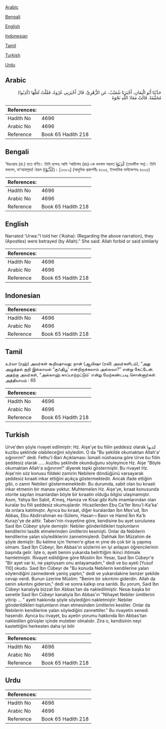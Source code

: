 [Arabic](#arabic)

[Bengali](#bengali)

[English](#english)

[Indonesian](#indonesian)

[Tamil](#tamil)

[Turkish](#turkish)

[Urdu](#urdu)

## Arabic


<div dir="rtl" lang="ar" style={{fontSize:'larger',backgroundColor:'#f8f9fa',padding:20}}>
حَدَّثَنَا أَبُو الْيَمَانِ، أَخْبَرَنَا شُعَيْبٌ، عَنِ الزُّهْرِيِّ، قَالَ أَخْبَرَنِي عُرْوَةُ، فَقُلْتُ لَعَلَّهَا ‏(‏كُذِبُوا‏)‏ مُخَفَّفَةً‏.‏ قَالَتْ مَعَاذَ اللَّهِ‏ نَحْوَهُ
</div>
<div style={{backgroundColor:'#f8f9fa',padding:20, marginBottom: 10}}><table> <thead> <tr> <th>References:</th> <th></th> </tr> </thead> <tbody><tr><td>Hadith No</td><td>4696</td></tr><tr><td>Arabic No</td><td>4696</td></tr><tr><td>Reference</td><td>Book 65 Hadith 218</td></tr></tbody></table></div>

## Bengali


<div dir="ltr" lang="bn" style={{fontSize:'larger',backgroundColor:'#f8f9fa',padding:20}}>
‘উরওয়াহ (রা.) হতে বর্ণিত। তিনি বলেনঃ আমি ‘আয়িশাহ (রাঃ)-কে বললাম সম্ভবত كُذِبُوْا (তাখফীফ সহ)। তিনি বললেন, মা‘আযাল্লাহ! ঐরূপ (كُذُّبُوْا)। [৩৩৮৯] (আধুনিক প্রকাশনীঃ ৪৩৩৫, ইসলামিক ফাউন্ডেশনঃ ৪৩৩৫)
</div>
<div style={{backgroundColor:'#f8f9fa',padding:20, marginBottom: 10}}><table> <thead> <tr> <th>References:</th> <th></th> </tr> </thead> <tbody><tr><td>Hadith No</td><td>4696</td></tr><tr><td>Arabic No</td><td>4696</td></tr><tr><td>Reference</td><td>Book 65 Hadith 218</td></tr></tbody></table></div>

## English


<div dir="ltr" lang="en" style={{fontSize:'larger',backgroundColor:'#f8f9fa',padding:20}}>
Narrated 'Urwa:"I told her ('Aisha): (Regarding the above narration), they (Apostles) were betrayed (by Allah)." She said: Allah forbid or said similarly
</div>
<div style={{backgroundColor:'#f8f9fa',padding:20, marginBottom: 10}}><table> <thead> <tr> <th>References:</th> <th></th> </tr> </thead> <tbody><tr><td>Hadith No</td><td>4696</td></tr><tr><td>Arabic No</td><td>4696</td></tr><tr><td>Reference</td><td>Book 65 Hadith 218</td></tr></tbody></table></div>

## Indonesian


<div dir="ltr" lang="id" style={{fontSize:'larger',backgroundColor:'#f8f9fa',padding:20}}>

</div>
<div style={{backgroundColor:'#f8f9fa',padding:20, marginBottom: 10}}><table> <thead> <tr> <th>References:</th> <th></th> </tr> </thead> <tbody><tr><td>Hadith No</td><td>4696</td></tr><tr><td>Arabic No</td><td>4696</td></tr><tr><td>Reference</td><td>Book 65 Hadith 218</td></tr></tbody></table></div>

## Tamil


<div dir="ltr" lang="ta" style={{fontSize:'larger',backgroundColor:'#f8f9fa',padding:20}}>
உர்வா (ரஹ்) அவர்கள் கூறியதாவது: நான் (ஆயிஷா (ரலி) அவர்களிடம்), “அது அழுத்தல் குறி இல்லாமல் “குஃதிபூ' என்றிருக்கலாம் அல்லவா?” என்று கேட்டேன். அதற்கு அவர்கள், “அல்லாஹ் காப்பாற்றட்டும்' என்று மேற்கண்டபடி சொன்னார்கள். அத்தியாயம் : 65
</div>
<div style={{backgroundColor:'#f8f9fa',padding:20, marginBottom: 10}}><table> <thead> <tr> <th>References:</th> <th></th> </tr> </thead> <tbody><tr><td>Hadith No</td><td>4696</td></tr><tr><td>Arabic No</td><td>4696</td></tr><tr><td>Reference</td><td>Book 65 Hadith 218</td></tr></tbody></table></div>

## Turkish


<div dir="ltr" lang="tr" style={{fontSize:'larger',backgroundColor:'#f8f9fa',padding:20}}>
Urve'den şöyle rivayet edilmiştir: Hz. Aişe'ye bu fiilin şeddesiz olarak كذبوا kuzibu şeklinde olabileceğini söyledim. O da "Bu şekilde okumaktan Allah'a' sığınırım!" dedi. Fethu'l-Bari Açıklaması: İsmaili nüshasına göre Urve bu fiilin şeddesiz olarak ......kuzibu şeklinde okunduğunu söyleyince Hz. Aişe "Böyle okumaktan Allah'a sığınırım!" diyerek tepki göstermiştir. Bu rivayet Hz. Aişe'nin söz konusu fiildeki zamirin Nebilere döndüğünü varsayarak şeddesiz kıraati inkar ettiğini açıkça göstermektedir. Ancak ifade ettiğim gibi, o zamir Nebileri göstermemektedir. Bu durumda, sabit olan bu kıraati inkar etmenin bir manası yoktur. Muhtemelen Hz. Aişe'ye, kıraat konusunda otorite sayılan insanlardan böyle bir kıraatin olduğu bilgisi ulaşmamıştır. Asım, Yahya İbn Sabit, A'meş, Hamza ve Kisai gibi Kufe imamlarından olan kuralar bu fiili şeddesiz okumuşlardır. Hicazilerden Ebu Ca'fer İbnu'l-Ka'ka' da onlara katılmıştır. Ayrıca bu kıraat, diğer kuralardan İbn Mes'ud, İbn Abbas, Ebu Abdirrahman es-Sülemı, Hasan-ı Basrı ve Hamd İbn Ka'b Kurazı'ye de aittir. Taberı'nin rivayetine göre, kendisine bu ayet sorulunea Saıd İbn Cübeyr şöyle demiştir: Nebiler gönderildikleri toplumların kendilerini tasdik etmelerinden ümitlerini kesmişti. Onlar da Nebilerin kendilerine yalan söylediklerini zannetmişlerdi. Dahhak İbn Müzahim de şöyle demiştir: Bu kelime için Yemen'e gitse m yine de çok bir iş yapmış olmam. Saıd İbn Cübeyr, İbn Abbas'ın sözlerini en iyi anlayan öğrencilerinin başında gelir. İşte o, ayeti benim yukarıda belirttiğim ikinci ihtimale hamletmiştir. Rivayet edildiğine göre Müslim İbn Yesar, Saıd İbn Cübeyr'e "Bir ayet var ki, ne yaptıysam onu anlayamadım," dedi ve bu ayeti [Yusuf 110] okudu. Saıd İbn Cübeyr de "Bu konuda Nebilerin kendilerine yalan söylendiğini zannederek yanlış yaptın," dedi ve yukarıdakine benzer şekilde cevap verdi. Bunun üzerine Müslim: "Benim bir sıkıntımı giderdin. Allah da senin sıkıntını gidersin," dedi ve sonra kalkıp ona sarıldı. Bu yorum, Saıd İbn Cübeyr kanalıyla bizzat İbn Abbas'tan da nakledilmiştir. Nesaı başka bir senetle Saıd İbn Cübeyr kanalıyla İbn Abbas'ın "Nihayet Nebiler ümitlerini yitirip ... " ayeti hakkında şöyle söylediğini nakletmiştir: Nebiler gönderildikleri toplumların iman etmesinden ümitlerini kestiler. Onlar da Nebilerin kendilerine yalan söylediğini zannettiler." Bu rivayetin senedi hasendir. Ayrıca bu rivayet, bu ayetin yorumu hakkında İbn Abbas'tan nakledilen görüşler içinde muteber olmalıdır. Zira o, kendisinin neyi kastettiğini herkesten daha iyi bilir
</div>
<div style={{backgroundColor:'#f8f9fa',padding:20, marginBottom: 10}}><table> <thead> <tr> <th>References:</th> <th></th> </tr> </thead> <tbody><tr><td>Hadith No</td><td>4696</td></tr><tr><td>Arabic No</td><td>4696</td></tr><tr><td>Reference</td><td>Book 65 Hadith 218</td></tr></tbody></table></div>

## Urdu


<div dir="rtl" lang="ur" style={{fontSize:'larger',backgroundColor:'#f8f9fa',padding:20}}>

</div>
<div style={{backgroundColor:'#f8f9fa',padding:20, marginBottom: 10}}><table> <thead> <tr> <th>References:</th> <th></th> </tr> </thead> <tbody><tr><td>Hadith No</td><td>4696</td></tr><tr><td>Arabic No</td><td>4696</td></tr><tr><td>Reference</td><td>Book 65 Hadith 218</td></tr></tbody></table></div>